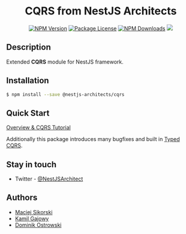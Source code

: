 <h1 align="center"> CQRS from NestJS Architects</h1>

<p align="center">
<a href="https://www.npmjs.com/~nestjs-architects"><img src="https://img.shields.io/npm/v/@nestjs-architects/cqrs.svg" alt="NPM Version" /></a>
<a href="https://www.npmjs.com/~nestjs-architects"><img src="https://img.shields.io/npm/l/@nestjs-architects/cqrs.svg" alt="Package License" /></a>
<a href="https://www.npmjs.com/~nestjs-architects"><img src="https://img.shields.io/npm/dm/@nestjs-architects/cqrs.svg" alt="NPM Downloads" /></a>
  <a href="https://twitter.com/NestJSArchitect"><img src="https://img.shields.io/twitter/follow/NestJSArchitect.svg?style=social&label=Follow"></a>
</p>

## Description

Extended **CQRS** module for NestJS framework.

## Installation

```bash
$ npm install --save @nestjs-architects/cqrs
```

## Quick Start

[Overview & CQRS Tutorial](https://docs.nestjs.com/recipes/cqrs)

Additionally this package introduces many bugfixes and built in [Typed CQRS](https://www.npmjs.com/package/@nestjs-architects/typed-cqrs).

## Stay in touch

* Twitter - [@NestJSArchitect](https://twitter.com/NestJSArchitect)

## Authors

* [Maciej Sikorski](https://github.com/Sikora00)
* [Kamil Gajowy](https://github.com/kgajowy)
* [Dominik Ostrowski](https://github.com/Dyostiq)
